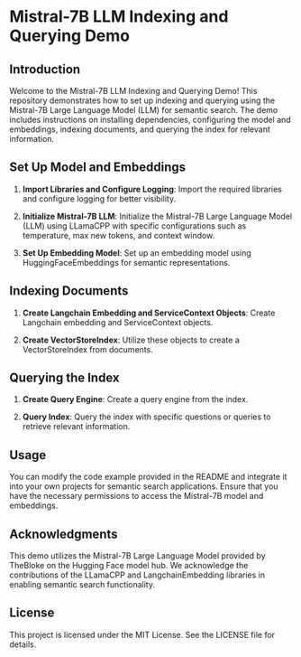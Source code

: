 # Mistral-7B LLM Indexing and Querying Demo

## Introduction
Welcome to the Mistral-7B LLM Indexing and Querying Demo! This repository demonstrates how to set up indexing and querying using the Mistral-7B Large Language Model (LLM) for semantic search. The demo includes instructions on installing dependencies, configuring the model and embeddings, indexing documents, and querying the index for relevant information.
## Set Up Model and Embeddings

1. **Import Libraries and Configure Logging**: 
   Import the required libraries and configure logging for better visibility.

2. **Initialize Mistral-7B LLM**:
   Initialize the Mistral-7B Large Language Model (LLM) using LLamaCPP with specific configurations such as temperature, max new tokens, and context window.

3. **Set Up Embedding Model**:
   Set up an embedding model using HuggingFaceEmbeddings for semantic representations.

## Indexing Documents

1. **Create Langchain Embedding and ServiceContext Objects**:
   Create Langchain embedding and ServiceContext objects.

2. **Create VectorStoreIndex**:
   Utilize these objects to create a VectorStoreIndex from documents.

## Querying the Index

1. **Create Query Engine**:
   Create a query engine from the index.

2. **Query Index**:
   Query the index with specific questions or queries to retrieve relevant information.

## Usage

You can modify the code example provided in the README and integrate it into your own projects for semantic search applications. Ensure that you have the necessary permissions to access the Mistral-7B model and embeddings.

## Acknowledgments

This demo utilizes the Mistral-7B Large Language Model provided by TheBloke on the Hugging Face model hub. We acknowledge the contributions of the LLamaCPP and LangchainEmbedding libraries in enabling semantic search functionality.

## License

This project is licensed under the MIT License. See the LICENSE file for details.

   

